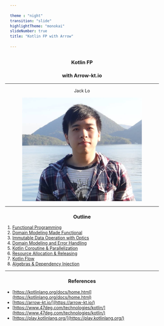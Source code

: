 ```yaml
---

theme : "night"
transition: "slide"
highlightTheme: "monokai"
slideNumber: true
title: "Kotlin FP with Arrow"

---
```


### Kotlin FP
### with Arrow-kt.io

<style>
pre {
  background: #303030;
  padding: 10px 16px;
  border-radius: 0.3em;
  counter-reset: line;
}
pre code[class*="="] .line {
  display: block;
  line-height: 1.8rem;
  font-size: 1em;
}
pre code[class*="="] .line:before {
  counter-increment: line;
  content: counter(line);
  display: inline-block;
  border-right: 3px solid #6ce26c !important;
  padding: 0 .5em;
  margin-right: .5em;
  color: #afafaf !important;
  width: 24px;
  text-align: right;
}

.reveal .slides > section > section {
  text-align: center; 
}

h1,h2,h3,h4 {
  text-align: center;
}

p {
  text-align: center;
}
</style>

---

Jack Lo

![](img/photo.png)

---

### Outline

1. [Functional Programming](../ch1/export/)
2. [Domain Modeling Made Functional](../ch2/export/)
3. [Immutable Data Operation with Optics](../ch3/export/)
4. [Domain Modeling and Error Handling](../ch4/export/)
5. [Kotlin Coroutine & Parallelization](../ch5/export/)
6. [Resource Allocation & Releasing](../ch6/export/)
7. [Kotlin Flow](../ch7/export/)
8. [Algebras & Dependency Injection](../ch8/export/)

---

### References

- [https://kotlinlang.org/docs/home.html](https://kotlinlang.org/docs/home.html)
- [https://arrow-kt.io/](https://arrow-kt.io/)
- [https://www.47deg.com/technologies/kotlin/](https://www.47deg.com/technologies/kotlin/)
- [https://play.kotlinlang.org/](https://play.kotlinlang.org/)


